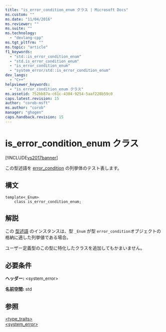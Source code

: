 ```yaml
---
title: "is_error_condition_enum クラス | Microsoft Docs"
ms.custom: ""
ms.date: "11/04/2016"
ms.reviewer: ""
ms.suite: ""
ms.technology: 
  - "devlang-cpp"
ms.tgt_pltfrm: ""
ms.topic: "article"
f1_keywords: 
  - "std::is_error_condition_enum"
  - "std.is_error_condition_enum"
  - "is_error_condition_enum"
  - "system_error/std::is_error_condition_enum"
dev_langs: 
  - "C++"
helpviewer_keywords: 
  - "is_error_condition_enum クラス"
ms.assetid: 752bb87a-c61c-4304-9254-5aaf228b59c0
caps.latest.revision: 15
author: "corob-msft"
ms.author: "corob"
manager: "ghogen"
caps.handback.revision: 15
---
```

# is_error_condition_enum クラス
[!INCLUDE[vs2017banner](../assembler/inline/includes/vs2017banner.md)]

この型述語を [error\_condition](../standard-library/error-condition-class.md) の列挙体のテスト表します。  
  
## 構文  
  
```  
template<_Enum>  
    class is_error_condition_enum;  
```  
  
## 解説  
 この [型述語](../standard-library/type-traits.md) のインスタンスは、型 `_Enum` が型 `error_condition`オブジェクトの格納に適した列挙値である場合。  
  
 ユーザー定義型のこの型に特化したクラスを追加してもかまいません。  
  
## 必要条件  
 **ヘッダー:** \<system\_error\>  
  
 **名前空間:** std  
  
## 参照  
 [\<type\_traits\>](../standard-library/type-traits.md)   
 [\<system\_error\>](../standard-library/system-error.md)